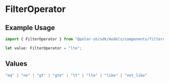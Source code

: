 # FilterOperator

## Example Usage

```typescript
import { FilterOperator } from "@polar-sh/sdk/models/components/filteroperator.js";

let value: FilterOperator = "lte";
```

## Values

```typescript
"eq" | "ne" | "gt" | "gte" | "lt" | "lte" | "like" | "not_like"
```